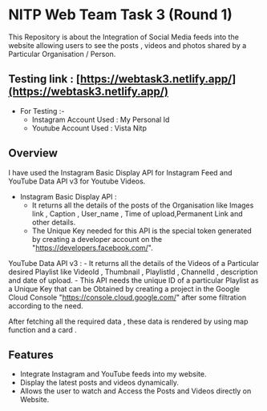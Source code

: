 
# NITP Web Team Task 3 (Round 1)

This Repository is about the Integration of Social Media feeds into the website allowing users to see the posts , videos and photos shared by a Particular Organisation / Person.

## Testing link : [https://webtask3.netlify.app/](https://webtask3.netlify.app/)

   - For Testing :-
      - Instagram Account Used : My Personal Id
      - Youtube Account Used : Vista Nitp

## Overview

  I have used the Instagram Basic Display API for Instagram Feed and YouTube Data API v3 for Youtube Videos.


  - Instagram Basic Display API :
	- It returns all the details of the posts of the Organisation like Images link , Caption , User_name , Time of 		  upload,Permanent Link and other details.
	- The Unique Key needed for this API is the special token generated by creating a developer account on the 
          "https://developers.facebook.com/".


  YouTube Data API v3 :
	  - It returns all the details of the Videos of a Particular desired Playlist like VideoId , Thumbnail , PlaylistId ,
               	ChannelId , description and date of upload.
	  - This API needs the unique ID of a particular Playlist as a Unique Key that can be Obtained by creating a project 		in the Google Cloud Console "https://console.cloud.google.com/" after some filtration according to the need.

  After fetching all the required data , these data is rendered by using map function and a card .
	

## Features

- Integrate Instagram and YouTube feeds into my website.
- Display the latest posts and videos dynamically.
- Allows the user to watch and Access the Posts and Videos directly on Website.



